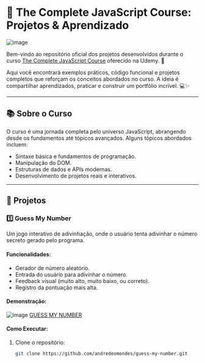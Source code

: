 # 🌟 The Complete JavaScript Course: Projetos & Aprendizado

![image](https://github.com/user-attachments/assets/ca25c5a0-3f76-497b-b1c1-c1ce8e885c99)


Bem-vindo ao repositório oficial dos projetos desenvolvidos durante o curso [The Complete JavaScript Course](https://www.udemy.com/course/the-complete-javascript-course/) oferecido na Udemy. 🚀

Aqui você encontrará exemplos práticos, código funcional e projetos completos que reforçam os conceitos abordados no curso. A ideia é compartilhar aprendizados, praticar e construir um portfólio incrível. 💻✨

---

## 📚 **Sobre o Curso**

O curso é uma jornada completa pelo universo JavaScript, abrangendo desde os fundamentos até tópicos avançados. Alguns tópicos abordados incluem:

- Sintaxe básica e fundamentos de programação.
- Manipulação do DOM.
- Estruturas de dados e APIs modernas.
- Desenvolvimento de projetos reais e interativos.

---

## 🎯 **Projetos**

### 1️⃣ **Guess My Number**
Um jogo interativo de adivinhação, onde o usuário tenta adivinhar o número secreto gerado pelo programa.

#### **Funcionalidades:**
- Gerador de número aleatório.
- Entrada do usuário para adivinhar o número.
- Feedback visual (muito alto, muito baixo, ou correto).
- Registro da pontuação mais alta.

#### **Demonstração:**
![image](https://github.com/user-attachments/assets/6bb71c1d-13a4-4888-a804-7d86902a67d2)
[GUESS MY NUMBER](https://andredeomondes.github.io/guess-my-number)

#### **Como Executar:**
1. Clone o repositório:
   ```bash
   git clone https://github.com/andredeomondes/guess-my-number.git
